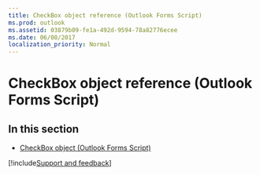 ```yaml
---
title: CheckBox object reference (Outlook Forms Script)
ms.prod: outlook
ms.assetid: 03879b09-fe1a-492d-9594-78a82776ecee
ms.date: 06/08/2017
localization_priority: Normal
---
```



# CheckBox object reference (Outlook Forms Script)

## In this section

- [CheckBox object (Outlook Forms Script)](Outlook.checkbox.md)    

[!include[Support and feedback](~/includes/feedback-boilerplate.md)]